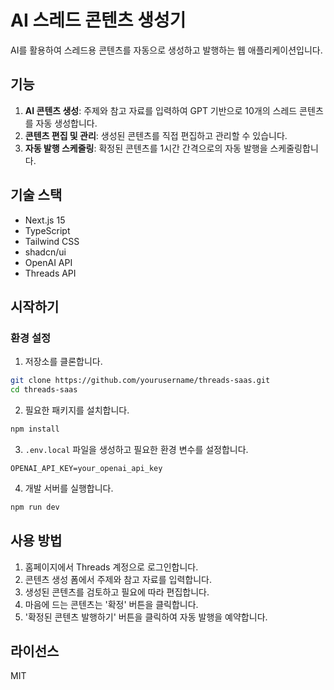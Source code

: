 # AI 스레드 콘텐츠 생성기

AI를 활용하여 스레드용 콘텐츠를 자동으로 생성하고 발행하는 웹 애플리케이션입니다.

## 기능

1. **AI 콘텐츠 생성**: 주제와 참고 자료를 입력하여 GPT 기반으로 10개의 스레드 콘텐츠를 자동 생성합니다.
2. **콘텐츠 편집 및 관리**: 생성된 콘텐츠를 직접 편집하고 관리할 수 있습니다.
3. **자동 발행 스케줄링**: 확정된 콘텐츠를 1시간 간격으로의 자동 발행을 스케줄링합니다.

## 기술 스택

- Next.js 15
- TypeScript
- Tailwind CSS
- shadcn/ui
- OpenAI API
- Threads API

## 시작하기

### 환경 설정

1. 저장소를 클론합니다.
```bash
git clone https://github.com/yourusername/threads-saas.git
cd threads-saas
```

2. 필요한 패키지를 설치합니다.
```bash
npm install
```

3. `.env.local` 파일을 생성하고 필요한 환경 변수를 설정합니다.
```
OPENAI_API_KEY=your_openai_api_key
```

4. 개발 서버를 실행합니다.
```bash
npm run dev
```

## 사용 방법

1. 홈페이지에서 Threads 계정으로 로그인합니다.
2. 콘텐츠 생성 폼에서 주제와 참고 자료를 입력합니다.
3. 생성된 콘텐츠를 검토하고 필요에 따라 편집합니다.
4. 마음에 드는 콘텐츠는 '확정' 버튼을 클릭합니다.
5. '확정된 콘텐츠 발행하기' 버튼을 클릭하여 자동 발행을 예약합니다.

## 라이선스

MIT
